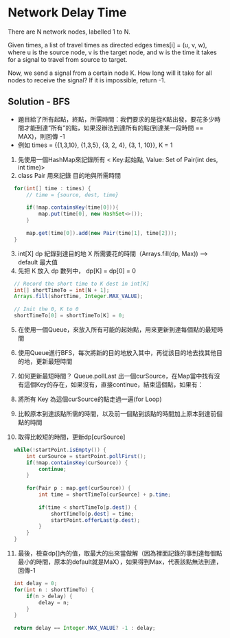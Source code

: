 # Network Delay Time

There are N network nodes, labelled 1 to N.

Given times, a list of travel times as directed edges times[i] = (u, v, w), where u is the source node, v is the target node, and w is the time it takes for a signal to travel from source to target.

Now, we send a signal from a certain node K. How long will it take for all nodes to receive the signal? If it is impossible, return -1.


## Solution - BFS
- 題目給了所有起點，終點，所需時間：我們要求的是從K點出發，要花多少時間才能到達“所有”的點，如果沒辦法到達所有的點(到達某一段時間 == MAX)，則回傳 -1 
- 例如 times = {{1,3,10}, {1,3,5}, {3, 2, 4}, {3, 1, 10}}, K = 1
1. 先使用一個HashMap來記錄所有 < Key:起始點, Value: Set of Pair(int des, int time)>  
2. class Pair 用來記錄 目的地與所需時間
```java
  for(int[] time : times) { 
      // time = {source, dest, time}
      
      if(!map.containsKey(time[0])){
          map.put(time[0], new HashSet<>());
      }
      
      map.get(time[0]).add(new Pair(time[1], time[2]));
  }     
```
3. int[X] dp 紀錄到達目的地 X 所需要花的時間（Arrays.fill(dp, Max)) --> default 最大值
4. 先把 K 放入 dp 數列中， dp[K] = dp[0] = 0
```java
  // Record the short time to K dest in int[K]
  int[] shortTimeTo = int[N + 1];
  Arrays.fill(shortTime, Integer.MAX_VALUE);
        
  // Init the 0, K to 0
  shortTimeTo[0] = shortTimeTo[K] = 0;
```

5. 在使用一個Queue，來放入所有可能的起始點，用來更新到達每個點的最短時間
6. 使用Queue進行BFS，每次將新的目的地放入其中，再從該目的地去找其他目的地，更新最短時間


7. 如何更新最短時間？ Queue.pollLast 出一個curSource，在Map當中找有沒有這個Key的存在，如果沒有，直接continue，結束這個點，如果有：
8. 將所有 Key 為這個curSource的點走過一遍(for Loop)
9. 比較原本到達該點所需的時間，以及前一個點到該點的時間加上原本到達前個點的時間 
10. 取得比較短的時間，更新dp[curSource]
```java
  while(!startPoint.isEmpty()) {
      int curSource = startPoint.pollFirst();
      if(!map.containsKey(curSource)) {
          continue;
      }
      
      for(Pair p : map.get(curSource)) {
          int time = shortTimeTo[curSource] + p.time;
          
          if(time < shortTimeTo[p.dest]) {
              shortTimeTo[p.dest] = time;
              startPoint.offerLast(p.dest);
          }
      }
  }

```

11. 最後，檢查dp[]內的值，取最大的出來當做解（因為裡面記錄的事到達每個點最小的時間，原本的default就是MaX），如果得到Max，代表該點無法到達，回傳-1

```java
  int delay = 0;
  for(int n : shortTimeTo) {
      if(n > delay) {
          delay = n;
      }
  }
  
  return delay == Integer.MAX_VALUE? -1 : delay;
```

